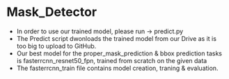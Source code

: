 # Mask_Detector

* In order to use our trained model, please run -> predict.py
* The Predict script dwonloads the trained model from our Drive as it is too big to upload to GitHub.
* Our best model for the proper_mask_prediction & bbox prediction tasks is fasterrcnn_resnet50_fpn, trained from scratch on the given data
* The fasterrcnn_train file contains model creation, traning & evaluation.

